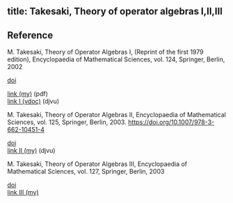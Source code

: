 title: Takesaki, Theory of operator algebras I,II,III 
---

## Reference

M. Takesaki, Theory of Operator Algebras I, (Reprint of the first 1979 edition), Encyclopaedia of Mathematical Sciences, vol. 124, Springer, Berlin, 2002

[doi](https://doi.org/10.1007/978-1-4612-6188-9)

[link (my)](https://drive.google.com/file/d/0B0mEhqjgzvQ4MGZDb2RMeXF2Qms/view?usp=share_link&resourcekey=0-nuO-EIcdwEc5pVC_jCkXpA_) (pdf)    
[link I (vdoc)](https://vdoc.pub/documents/theory-of-operator-algebras-1-3v1afgct0ieg) (djvu)


M. Takesaki, Theory of Operator Algebras II,  Encyclopaedia of Mathematical Sciences, vol. 125, Springer, Berlin, 2003. https://doi.org/10.1007/978-3-662-10451-4

[doi](https://doi.org/10.1007/978-3-662-10451-4)    
[link II (my)](https://drive.google.com/file/d/1_P0C44qVcolRL7PuSd78Aelfb3jNCBcg/view?usp=sharing) (djvu)

M. Takesaki, Theory of Operator Algebras III,  Encyclopaedia of Mathematical Sciences, vol. 127, Springer, Berlin, 2003

[doi](https://doi.org/10.1007/978-3-662-10453-8)   
[link III (my)](https://drive.google.com/file/d/1XGsETjCG0qRabblPSCH8leIpXcz0RlCC/view?usp=sharing)


